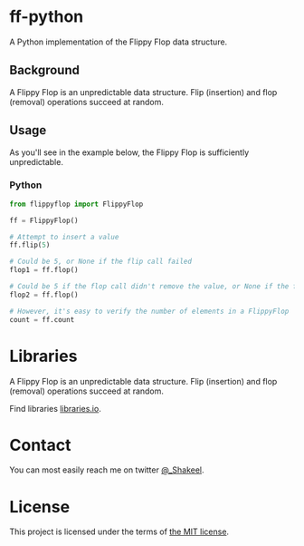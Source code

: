 # ff-python
A Python implementation of the Flippy Flop data structure. 

## Background

A Flippy Flop is an unpredictable data structure.
Flip (insertion) and flop (removal) operations succeed at random.

## Usage

As you'll see in the example below, the Flippy Flop is sufficiently unpredictable.

### Python

```python
from flippyflop import FlippyFlop

ff = FlippyFlop()

# Attempt to insert a value
ff.flip(5)

# Could be 5, or None if the flip call failed
flop1 = ff.flop()

# Could be 5 if the flop call didn't remove the value, or None if the flip call failed
flop2 = ff.flop()

# However, it's easy to verify the number of elements in a FlippyFlop
count = ff.count
```

# Libraries 

A Flippy Flop is an unpredictable data structure.
Flip (insertion) and flop (removal) operations succeed at random.

Find libraries [libraries.io](https://libraries.io/github).


# Contact

You can most easily reach me on twitter [@_Shakeel](http://twitter.com/_Shakeel).

# License

This project is licensed under the terms of [the MIT license](LICENSE).
